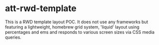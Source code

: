 # att-rwd-template
This is a RWD template layout POC. It does not use any frameworks but featuring a lightweight, homebrew grid system, 'liquid' layout using percentages and ems and responds to various screen sizes via CSS media queries.
